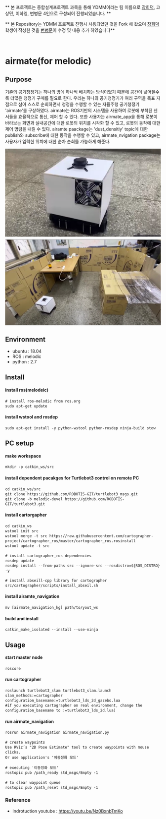 ** 본 프로젝트는 종합설계프로젝트 과목을 통해 YDMM이라는 팀 이름으로 [장희덕](), 고상민, 이하영, 변병문 4인으로 구성되어 진행되었습니다. **

** 본 Repository는 YDMM 프로젝트 진행시 사용되었던 것을 Fork 해 왔으며 [장희덕]() 학생이 작성한 것을 [변병문]()이 수정 및 내용 추가 하였습니다**

　
 　
  　
   
# airmate(for melodic)

## Purpose
 기존의 공기청정기는 하나의 방에 하나씩 배치하는 방식이었기 때문에 공간이 넓어질수록 더많은 청정기 구매를 필요로 한다. 우리는 하나의 공기청정기가 여러 구역을 목표 지점으로 삼아 스스로 순회하면서 청정을 수행할 수 있는 자율주행 공기청정기 'airmate'를 구상하였다. airmate는 ROS기반의 시스템을 사용하여 로봇에 부착된 센서들을 효율적으로 통신, 제어 할 수 있다. 또한 사용자는 airmate_app을 통해 로봇이 바라보는 화면과 실내공간에 대한 로봇의 위치를 시각화 할 수 있고, 로봇의 동작에 대한 제어 명령을 내릴 수 있다. airamte paackage는 'dust_densitiy' topic에 대한 publish와 subscribe에 대한 동작을 수행할 수 있고, airmate_nvigation package는 사용자가 입력한 위치에 대한 순차 순회를 가능하게 해준다.

![airmate_navigation](readme_images/airmate.png "airmate")
![airmate_navigation](readme_images/airmate2.png "airmate")


## Environment
- ubuntu : 18.04
- ROS : melodic
- python : 2.7

## Install
#### install ros(melodeic)
```
# install ros-melodic from ros.org
sudo apt-get update
```
#### install wstool and rosdep
```
sudo apt-get install -y python-wstool python-rosdep ninja-build stow
```

## PC setup
#### make workspace
```
mkdir -p catkin_ws/src
```

#### install dependent pacakges for Turtlebot3 control on remote PC
```
cd catkin_ws/src
git clone https://github.com/ROBOTIS-GIT/turtlebot3_msgs.git
git clone -b melodic-devel https://github.com/ROBOTIS-GIT/turtlebot3.git
```
#### install cartorgapher
```
cd catkin_ws
wstool init src
wstool merge -t src https://raw.githubusercontent.com/cartographer-project/cartographer_ros/master/cartographer_ros.rosinstall
wstool update -t src

# install cartographer_ros dependencies
rosdep update
rosdep install --from-paths src --ignore-src --rosdistro=${ROS_DISTRO} -y

# install abseill-cpp library for cartographer
src/cartographer/scripts/install_abseil.sh
```
#### install airamte_navigation
```
mv [airmate_navigation_kg] path/to/yout_ws
```
#### build and install
```
catkin_make_isolated --install --use-ninja
```

## Usage
#### start master node
```
roscore
```
#### run cartographer
```
roslaunch turtlebot3_slam turtlebot3_slam.launch slam_methods:=cartographer configuration_basename:=turtlebot3_lds_2d_gazebo.lua
#if you executing cartographer on real environment, change the configuration_basename to :=turtlebot3_lds_2d.lua)
```

#### run airmate_navigation
```
rosrun airmate_navigation airmate_navigation.py

# create waypoints
Use RViz’s "2D Pose Estimate" tool to create waypoints with mouse clicks.
Or use application's '이동정화 모드'

# executing '이동정화 모드'
rostopic pub /path_ready std_msgs/Empty -1

# to clear waypoint queue
rostopic pub /path_reset std_msgs/Empty -1
```

### Reference
- Indrotuction youtube : https://youtu.be/Nz0BxnbTmKo


